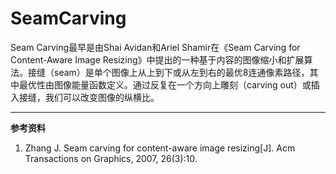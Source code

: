 # SeamCarving

Seam Carving最早是由Shai Avidan和Ariel Shamir在《Seam Carving for Content-Aware Image Resizing》中提出的一种基于内容的图像缩小和扩展算法。接缝（seam）是单个图像上从上到下或从左到右的最优8连通像素路径，其中最优性由图像能量函数定义。通过反复在一个方向上雕刻（carving out）或插入接缝，我们可以改变图像的纵横比。





---

**参考资料**

1. Zhang J. Seam carving for content-aware image resizing[J]. Acm Transactions on Graphics, 2007, 26(3):10.